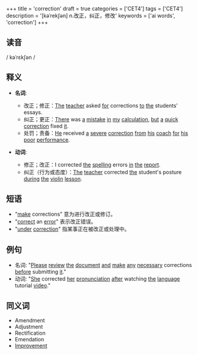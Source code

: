 +++
title = 'correction'
draft = true
categories = ['CET4']
tags = ['CET4']
description = '[kəˈrek∫ən] n.改正，纠正，修改'
keywords = ['ai words', 'correction']
+++

## 读音
/ kəˈrɛkʃən /

## 释义
- **名词**: 
    - 改正；修正：[The](/post/the/) [teacher](/post/teacher/) asked [for](/post/for/) corrections [to](/post/to/) [the](/post/the/) students' essays.
    - 纠正；更正：[There](/post/there/) was [a](/post/a/) [mistake](/post/mistake/) [in](/post/in/) [my](/post/my/) [calculation](/post/calculation/), [but](/post/but/) [a](/post/a/) [quick](/post/quick/) [correction](/post/correction/) fixed [it](/post/it/).
    - 处罚；责备：[He](/post/he/) received [a](/post/a/) [severe](/post/severe/) [correction](/post/correction/) [from](/post/from/) [his](/post/his/) [coach](/post/coach/) [for](/post/for/) [his](/post/his/) [poor](/post/poor/) [performance](/post/performance/).

- **动词**:
    - 修正；改正：I corrected [the](/post/the/) [spelling](/post/spelling/) errors [in](/post/in/) [the](/post/the/) [report](/post/report/).
    - 纠正（行为或态度）：[The](/post/the/) [teacher](/post/teacher/) corrected [the](/post/the/) student's posture [during](/post/during/) [the](/post/the/) [violin](/post/violin/) [lesson](/post/lesson/).

## 短语
- "[make](/post/make/) corrections" 意为进行改正或修订。
- "[correct](/post/correct/) an [error](/post/error/)" 表示改正错误。
- "[under](/post/under/) [correction](/post/correction/)" 指某事正在被改正或处理中。

## 例句
- 名词: "[Please](/post/please/) [review](/post/review/) [the](/post/the/) [document](/post/document/) [and](/post/and/) [make](/post/make/) [any](/post/any/) [necessary](/post/necessary/) corrections [before](/post/before/) submitting [it](/post/it/)."
- 动词: "[She](/post/she/) corrected [her](/post/her/) [pronunciation](/post/pronunciation/) [after](/post/after/) watching [the](/post/the/) [language](/post/language/) tutorial [video](/post/video/)."

## 同义词
- Amendment
- Adjustment
- Rectification
- Emendation
- [Improvement](/post/improvement/)
